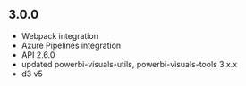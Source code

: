 ## 3.0.0
* Webpack integration
* Azure Pipelines integration
* API 2.6.0
* updated powerbi-visuals-utils, powerbi-visuals-tools 3.x.x
* d3 v5